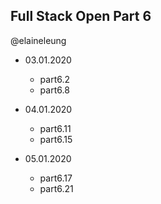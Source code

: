 ## Full Stack Open Part 6

@elaineleung

* 03.01.2020
  * part6.2
  * part6.8
  
* 04.01.2020
  * part6.11
  * part6.15

* 05.01.2020
  * part6.17
  * part6.21